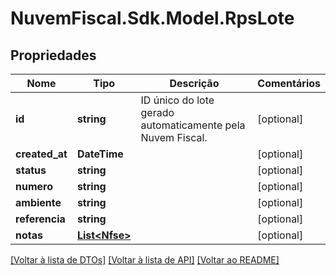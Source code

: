 # NuvemFiscal.Sdk.Model.RpsLote

## Propriedades

Nome | Tipo | Descrição | Comentários
------------ | ------------- | ------------- | -------------
**id** | **string** | ID único do lote gerado automaticamente pela Nuvem Fiscal. | [optional] 
**created_at** | **DateTime** |  | [optional] 
**status** | **string** |  | [optional] 
**numero** | **string** |  | [optional] 
**ambiente** | **string** |  | [optional] 
**referencia** | **string** |  | [optional] 
**notas** | [**List&lt;Nfse&gt;**](Nfse.md) |  | [optional] 

[[Voltar à lista de DTOs]](../README.md#documentation-for-models) [[Voltar à lista de API]](../README.md#documentation-for-api-endpoints) [[Voltar ao README]](../README.md)

